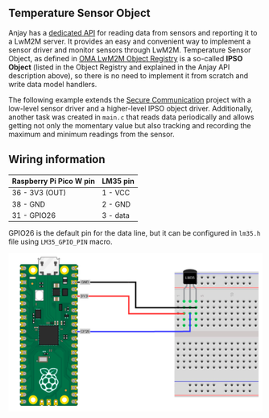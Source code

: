 ## Temperature Sensor Object

Anjay has a [dedicated API](https://avsystem.github.io/Anjay-doc/AdvancedTopics/AT-IpsoObjects.html) for reading data from sensors and reporting it to a LwM2M server. It provides an easy and convenient way to implement a sensor driver and monitor sensors through LwM2M. Temperature Sensor Object, as defined in [OMA LwM2M Object Registry](https://technical.openmobilealliance.org/OMNA/LwM2M/LwM2MRegistry.html) is a so-called **IPSO Object** (listed in the Object Registry and explained in the Anjay API description above), so there is no need to implement it from scratch and write data model handlers.

The following example extends the [Secure Communication](../secure_communication) project with a low-level sensor driver and a higher-level IPSO object driver. Additionally, another task was created in `main.c` that reads data periodically and allows getting not only the momentary value but also tracking and recording the maximum and minimum readings from the sensor.

## Wiring information
| Raspberry Pi Pico W pin | LM35 pin |
|---|---|
| 36 - 3V3 (OUT)| 1 - VCC |
| 38 - GND | 2 - GND |
| 31 - GPIO26 | 3 - data |

GPIO26 is the default pin for the data line, but it can be configured in `lm35.h` file using ``LM35_GPIO_PIN`` macro.

![Wiring diagram](Pico_lm35.png "Wiring Diagram for Raspberry Pi Pico W and lm35 thermometer.")
